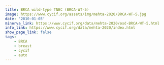 ```yaml
---
title: BRCA wild-type TNBC (BRCA-WT-5)
image: https://www.cycif.org/assets/img/mehta-2020/BRCA-WT-5.jpg
date: '2010-01-05'
minerva_link: https://www.cycif.org/data/mehta-2020/osd-BRCA-WT-5.html
info_link: https://www.cycif.org/data/mehta-2020/index.html
show_page_link: false
tags: 
    - BRCA
    - breast
    - cycif
    - auto
---
```

